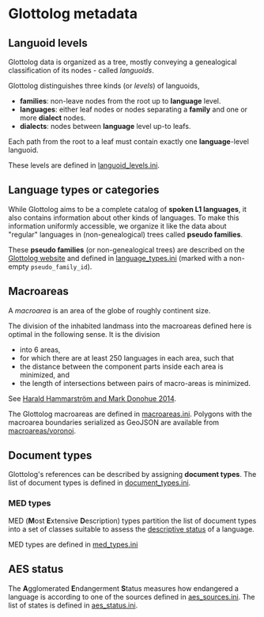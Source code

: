 # Glottolog metadata

## Languoid levels

Glottolog data is organized as a tree, mostly conveying a genealogical
classification of its nodes - called *languoids*.

Glottolog distinguishes three kinds (or *levels*) of languoids,
- **families**: non-leave nodes from the root up to **language** level.
- **languages**: either leaf nodes or nodes separating a **family** and one or more **dialect**
  nodes.
- **dialects**: nodes between **language** level up-to leafs.

Each path from the root to a leaf must contain exactly one **language**-level
languoid.

These levels are defined in [languoid_levels.ini](languoid_levels.ini).


## Language types or categories

While Glottolog aims to be a complete catalog of **spoken L1 languages**, it
also contains information about other kinds of languages. To make this information
uniformly accessible, we organize it like the data about "regular" languages
in (non-genealogical) trees called **pseudo families**.

These **pseudo families** (or non-genealogical trees) are described on the
[Glottolog website](https://glottolog.org/glottolog/glottologinformation) and
defined in [language_types.ini](language_types.ini) (marked with a non-empty `pseudo_family_id`).


## Macroareas

A *macroarea* is an area of the globe of roughly continent size.

The division of the inhabited landmass into the macroareas defined here is optimal in the following sense. It is the division
- into 6 areas,
- for which there are at least 250 languages in each area, such that
- the distance between the component parts inside each area is minimized, and
- the length of intersections between pairs of macro-areas is minimized.

See [Harald Hammarström and Mark Donohue 2014](https://glottolog.org/resource/reference/id/hh:hv:HammarstromDonohue:Macro-Areas).

The Glottolog macroareas are defined in [macroareas.ini](macroareas.ini).
Polygons with the macroarea boundaries serialized as GeoJSON are available
from [macroareas/voronoi](macroareas/voronoi).


## Document types

Glottolog's references can be described by assigning **document types**. The
list of document types is defined in [document_types.ini](document_types.ini).


### MED types

MED (**M**ost **E**xtensive **D**escription) types partition the list of document
types into a set of classes suitable to assess the [descriptive status](https://glottolog.org/meta/glossary#sec-descriptivestatusofalanguage) 
of a language.

MED types are defined in [med_types.ini](med_types.ini)


## AES status

The **A**gglomerated **E**ndangerment **S**tatus measures how endangered a 
language is according to one of the sources defined in [aes_sources.ini](aes_sources.ini).
The list of states is defined in [aes_status.ini](aes_status.ini).
